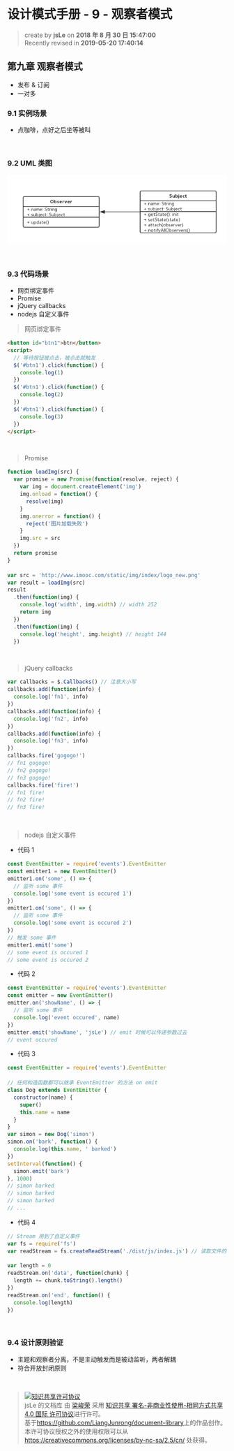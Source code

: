 # 设计模式手册 - 9 - 观察者模式

> create by **jsLe** on **2018 年 8 月 30 日 15:47:00**  
> Recently revised in **2019-05-20 17:40:14**

## 第九章 观察者模式

- 发布 & 订阅
- 一对多

### 9.1 实例场景

- 点咖啡，点好之后坐等被叫

<br>

### 9.2 UML 类图

![图](../../public-repertory/img/js-design-pattern-chapter9-1.png)

<br>

### 9.3 代码场景

- 网页绑定事件
- Promise
- jQuery callbacks
- nodejs 自定义事件

> 网页绑定事件

```html
<button id="btn1">btn</button>
<script>
  // 等待按钮被点击，被点击就触发
  $('#btn1').click(function() {
    console.log(1)
  })
  $('#btn1').click(function() {
    console.log(2)
  })
  $('#btn1').click(function() {
    console.log(3)
  })
</script>
```

<br>

> Promise

```js
function loadImg(src) {
  var promise = new Promise(function(resolve, reject) {
    var img = document.createElement('img')
    img.onload = function() {
      resolve(img)
    }
    img.onerror = function() {
      reject('图片加载失败')
    }
    img.src = src
  })
  return promise
}

var src = 'http://www.imooc.com/static/img/index/logo_new.png'
var result = loadImg(src)
result
  .then(function(img) {
    console.log('width', img.width) // width 252
    return img
  })
  .then(function(img) {
    console.log('height', img.height) // height 144
  })
```

<br>

> jQuery callbacks

```js
var callbacks = $.Callbacks() // 注意大小写
callbacks.add(function(info) {
  console.log('fn1', info)
})
callbacks.add(function(info) {
  console.log('fn2', info)
})
callbacks.add(function(info) {
  console.log('fn3', info)
})
callbacks.fire('gogogo!')
// fn1 gogogo!
// fn2 gogogo!
// fn3 gogogo!
callbacks.fire('fire!')
// fn1 fire!
// fn2 fire!
// fn3 fire!
```

<br>

> nodejs 自定义事件

- 代码 1

```js
const EventEmitter = require('events').EventEmitter
const emitter1 = new EventEmitter()
emitter1.on('some', () => {
  // 监听 some 事件
  console.log('some event is occured 1')
})
emitter1.on('some', () => {
  // 监听 some 事件
  console.log('some event is occured 2')
})
// 触发 some 事件
emitter1.emit('some')
// some event is occured 1
// some event is occured 2
```

- 代码 2

```js
const EventEmitter = require('events').EventEmitter
const emitter = new EventEmitter()
emitter.on('showName', () => {
  // 监听 some 事件
  console.log('event occured', name)
})
emitter.emit('showName', 'jsLe') // emit 时候可以传递参数过去
// event occured
```

- 代码 3

```js
const EventEmitter = require('events').EventEmitter

// 任何构造函数都可以继承 EventEmitter 的方法 on emit
class Dog extends EventEmitter {
  constructor(name) {
    super()
    this.name = name
  }
}
var simon = new Dog('simon')
simon.on('bark', function() {
  console.log(this.name, ' barked')
})
setInterval(function() {
  simon.emit('bark')
}, 1000)
// simon barked
// simon barked
// simon barked
// ...
```

- 代码 4

```js
// Stream 用到了自定义事件
var fs = require('fs')
var readStream = fs.createReadStream('./dist/js/index.js') // 读取文件的 Stream

var length = 0
readStream.on('data', function(chunk) {
  length += chunk.toString().length()
})
readStream.on('end', function() {
  console.log(length)
})
```

<br>

### 9.4 设计原则验证

- 主题和观察者分离，不是主动触发而是被动监听，两者解耦
- 符合开放封闭原则

<br>

> <a rel="license" href="http://creativecommons.org/licenses/by-nc-sa/4.0/"><img alt="知识共享许可协议" style="border-width:0" src="https://i.creativecommons.org/l/by-nc-sa/4.0/88x31.png" /></a><br /><span xmlns:dct="http://purl.org/dc/terms/" property="dct:title">jsLe 的文档库</span> 由 <a xmlns:cc="http://creativecommons.org/ns#" href="https://github.com/LiangJunrong/document-library" property="cc:attributionName" rel="cc:attributionURL">梁峻荣</a> 采用 <a rel="license" href="http://creativecommons.org/licenses/by-nc-sa/4.0/">知识共享 署名-非商业性使用-相同方式共享 4.0 国际 许可协议</a>进行许可。<br />基于<a xmlns:dct="http://purl.org/dc/terms/" href="https://github.com/LiangJunrong/document-library" rel="dct:source">https://github.com/LiangJunrong/document-library</a>上的作品创作。<br />本许可协议授权之外的使用权限可以从 <a xmlns:cc="http://creativecommons.org/ns#" href="https://creativecommons.org/licenses/by-nc-sa/2.5/cn/" rel="cc:morePermissions">https://creativecommons.org/licenses/by-nc-sa/2.5/cn/</a> 处获得。
